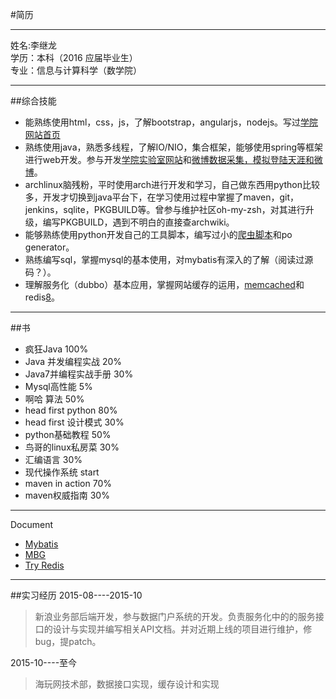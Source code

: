 #简历
***  
姓名:李继龙    
学历：本科（2016 应届毕业生）   
专业：信息与计算科学（数学院）
*** 
##综合技能   
- 能熟练使用html，css，js，了解bootstrap，angularjs，nodejs。写过[学院网站首页][1]
- 熟练使用java，熟悉多线程，了解IO/NIO，集合框架，能够使用spring等框架进行web开发。参与开发[学院实验室网站][2]和[微博数据采集，模拟登陆天涯和微博][3]。
- archlinux脑残粉，平时使用arch进行开发和学习，自己做东西用python比较多，开发才切换到java平台下，在学习使用过程中掌握了maven，git，jenkins，sqlite，PKGBUILD等。曾参与维护社区oh-my-zsh，对其进行升级，编写PKGBUILD，遇到不明白的直接查archwiki。
- 能够熟练使用python开发自己的工具脚本，编写过小的[爬虫脚本][4]和po generator。
- 熟练编写sql，掌握mysql的基本使用，对mybatis有深入的了解（阅读过源码？）。
- 理解服务化（dubbo）基本应用，掌握网站缓存的运用，[memcached][5]和redis[8]。

***
##书
- 疯狂Java                100%
- Java 并发编程实战        20%
- Java7并编程实战手册      30%
- Mysql高性能              5%
- 啊哈 算法                50%
- head first python        80%
- head first 设计模式      30%
- python基础教程           50%
- 鸟哥的linux私房菜        30%
- 汇编语言                 30%
- 现代操作系统             start
- maven in action          70%
- maven权威指南            30%

***
Document   
- [Mybatis][6]
- [MBG][7]
- [Try Redis][9]

***  
##实习经历
2015-08----2015-10    
> 新浪业务部后端开发，参与数据门户系统的开发。负责服务化中的的服务接口的设计与实现并编写相关API文档。并对近期上线的项目进行维护，修bug，提patch。    
    
2015-10----至今
> 海玩网技术部，数据接口实现，缓存设计和实现



[1]: https://github.com/Melody12ab/note/blob/master/MathWeb/html/index.html
[2]: http://202.197.237.29:9292/
[3]: https://github.com/Melody12ab/MySpider
[4]: https://github.com/Melody12ab/python_crawler
[5]: http://memcached.org/
[6]: http://mybatis.github.io/mybatis-3/zh/index.html
[7]: http://mybatis.org/generator/
[8]: http://redis.io/
[9]: http://try.redis.io/
